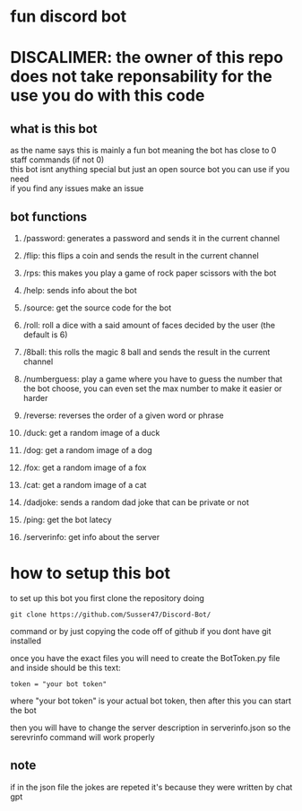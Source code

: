 # fun discord bot

# DISCALIMER: the owner of this repo does not take reponsability for the use you do with this code

## what is this bot  
as the name says this is mainly a fun bot meaning the bot has close to 0 staff commands (if not 0)  
this bot isnt anything special but just an open source bot you can use if you need  
if you find any issues make an issue


## bot functions  
1. /password: generates a password and sends it in the current channel  

2. /flip: this flips a coin and sends the result in the current channel  

3. /rps: this makes you play a game of rock paper scissors with the bot

4. /help: sends info about the bot  

5. /source: get the source code for the bot

6. /roll: roll a dice with a said amount of faces decided by the user (the default is 6)  

7. /8ball: this rolls the magic 8 ball and sends the result in the current channel  

8. /numberguess: play a game where you have to guess the number that the bot choose, you can even set the max number to make it easier or harder

9. /reverse: reverses the order of a given word or phrase

10. /duck: get a random image of a duck  

11. /dog: get a random image of a dog  

12. /fox: get a random image of a fox  

13. /cat: get a random image of a cat  

14. /dadjoke: sends a random dad joke that can be private or not  

15. /ping: get the bot latecy  

16. /serverinfo: get info about the server

# how to setup this bot  
to set up this bot you first clone the repository doing  

```
git clone https://github.com/Susser47/Discord-Bot/  
```

command or by just copying the code off of github if you dont have git installed  
  
once you have the exact files you will need to create the BotToken.py file and inside should be this text:  
```
token = "your bot token" 
``` 

where "your bot token" is your actual bot token, then after this you can start the bot  

then you will have to change the server description in serverinfo.json so the serevrinfo command will work properly

## note  
if in the json file the jokes are repeted it's because they were written by chat gpt
